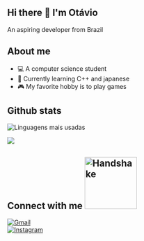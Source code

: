 ## Hi there 👋 I'm Otávio

An aspiring developer from Brazil

## About me

- 💻 A computer science student 
- 🌱 Currently learning C++ and japanese
- 🎮 My favorite hobby is to play games 

## Github stats 

![Linguagens mais usadas](https://github-readme-stats.vercel.app/api/top-langs/?username=Otavio-oliv&layout=compact&theme=dracula)

<img src="https://img.shields.io/badge/C%2B%2B-00599C?style=for-the-badge&logo=c%2B%2B&logoColor=white">




## Connect with me <img src="https://media.tenor.com/6g4rNBSfhbIAAAAC/handshake.gif" alt="Handshake" width="120"/>

[![Gmail](https://img.shields.io/badge/Gmail-D14836?style=for-the-badge&logo=gmail&logoColor=white)](mailto:otaviooli1312@gmail.com)  
[![Instagram](https://img.shields.io/badge/Instagram-E4405F?style=for-the-badge&logo=instagram&logoColor=white)](https://www.instagram.com/otaviooliv_05/)




